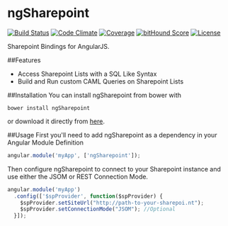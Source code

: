 # ngSharepoint
[![Build Status](https://img.shields.io/travis/maxjoehnk/ngSharepoint.svg?style=flat-square)](https://travis-ci.org/maxjoehnk/ngSharepoint)
[![Code Climate](https://img.shields.io/codeclimate/github/kabisaict/flow.svg?style=flat-square)](https://codeclimate.com/github/maxjoehnk/ngSharepoint)
[![Coverage](https://img.shields.io/codeclimate/coverage/github/maxjoehnk/ngSharepoint.svg?style=flat-square)](https://codeclimate.com/github/maxjoehnk/ngSharepoint)
[![bitHound Score](https://www.bithound.io/github/maxjoehnk/ngSharepoint/badges/score.svg)](https://www.bithound.io/github/maxjoehnk/ngSharepoint)
[![License](https://img.shields.io/badge/license-Apache%202.0-brightgreen.svg?style=flat-square)](https://github.com/maxjoehnk/ngSharepoint/blob/master/LICENSE)

Sharepoint Bindings for AngularJS.

##Features
- Access Sharepoint Lists with a SQL Like Syntax
- Build and Run custom CAML Queries on Sharepoint Lists

##Installation
You can install ngSharepoint from bower with
```
bower install ngSharepoint
```
or download it directly from [here](https://github.com/maxjoehnk/ngSharepoint/tree/master/dist).

##Usage
First you'll need to add ngSharepoint as a dependency in your Angular Module Definition
```js
angular.module('myApp', ['ngSharepoint']);
```
Then configure ngSharepoint to connect to your Sharepoint instance and use either the JSOM or REST Connection Mode.
```js
angular.module('myApp')
  .config(['$spProvider', function($spProvider) {
    $spProvider.setSiteUrl("http://path-to-your-sharepoi.nt");
    $spProvider.setConnectionMode("JSOM"); //Optional
  }]);
```
